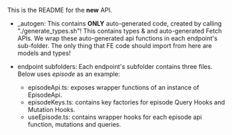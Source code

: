 This is the README for the **new** API.

- \_autogen: This contains **ONLY** auto-generated code, created by calling "./generate_types.sh"! This contains types & and auto-generated Fetch APIs. We wrap these auto-generated api functions in each endpoint's sub-folder. The only thing that FE code should import from here are models and types!

- endpoint subfolders: Each endpoint's subfolder contains three files. Below uses _episode_ as an example:
  - episodeApi.ts: exposes wrapper functions of an instance of EpisodeApi.
  - episodeKeys.ts: contains key factories for episode Query Hooks and Mutation Hooks.
  - useEpisode.ts: contains wrapper hooks for each episode api function, mutations and queries.
